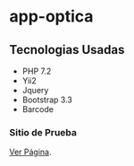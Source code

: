 # app-optica

## Tecnologias Usadas
- PHP 7.2
- Yii2
- Jquery
- Bootstrap 3.3
- Barcode

### Sitio de Prueba
[Ver Página](https://web.optica.x10.mx/).